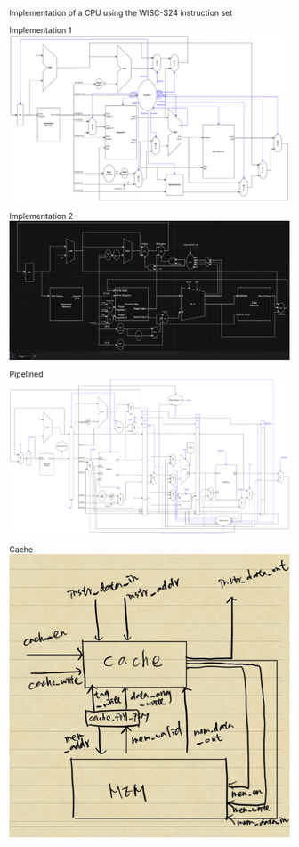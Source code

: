 Implementation of a CPU using the WISC-S24 instruction set

Implementation 1
![Implementation 1](./images/cpu_single_cycle_draft.png)

Implementation 2
![Implementation 2](./images/Screen%20Shot%202024-03-02%20at%205.27.13%20PM.png)

Pipelined 
![Pipelined](./images/CPU_pipeline.png)

Cache
![Cache](./images/cache.jpg)
